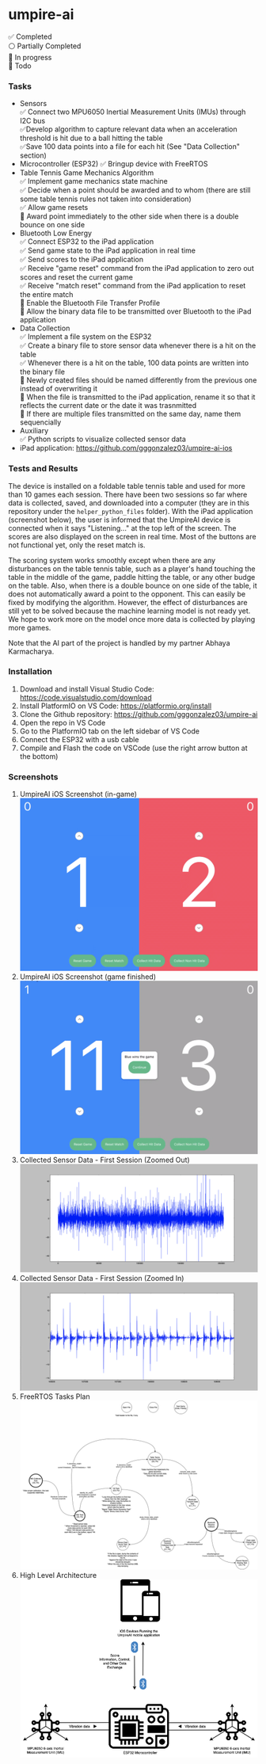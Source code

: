 # umpire-ai

:white_check_mark: Completed  
:white_circle: Partially Completed  
:large_blue_circle: In progress  
:red_circle: Todo  

### Tasks
* Sensors  
  :white_check_mark: Connect two MPU6050 Inertial Measurement Units (IMUs) through I2C bus  
  :white_check_mark:Develop algorithm to capture relevant data when an acceleration threshold is hit due to a ball hitting the table  
  :white_check_mark:Save 100 data points into a file for each hit (See "Data Collection" section)  
* Microcontroller (ESP32)
  :white_check_mark: Bringup device with FreeRTOS
* Table Tennis Game Mechanics Algorithm  
  :white_check_mark: Implement game mechanics state machine  
  :white_check_mark: Decide when a point should be awarded and to whom (there are still some table tennis rules not taken into consideration)  
  :white_check_mark: Allow game resets  
  :red_circle: Award point immediately to the other side when there is a double bounce on one side  
* Bluetooth Low Energy  
  :white_check_mark: Connect ESP32 to the iPad application  
  :white_check_mark: Send game state to the iPad application in real time  
  :white_check_mark: Send scores to the iPad application  
  :white_check_mark: Receive "game reset" command from the iPad application to zero out scores and reset the current game  
  :white_check_mark: Receive "match reset" command from the iPad application to reset the entire match  
  :red_circle: Enable the Bluetooth File Transfer Profile  
  :red_circle: Allow the binary data file to be transmitted over Bluetooth to the iPad application  
* Data Collection  
  :white_check_mark: Implement a file system on the ESP32  
  :white_check_mark: Create a binary file to store sensor data whenever there is a hit on the table  
  :white_check_mark: Whenever there is a hit on the table, 100 data points are written into the binary file  
  :red_circle: Newly created files should be named differently from the previous one instead of overwriting it  
  :red_circle: When the file is transmitted to the iPad application, rename it so that it reflects the current date or the date it was trasnmitted  
  :red_circle: If there are multiple files transmitted on the same day, name them sequencially  
* Auxiliary  
  :white_check_mark: Python scripts to visualize collected sensor data  
* iPad application: https://github.com/gggonzalez03/umpire-ai-ios  

### Tests and Results
The device is installed on a foldable table tennis table and used for more than 10 games each session. There have been two sessions so far where data is collected, saved, and downloaded into a computer (they are in this repository under the ```helper_python_files``` folder). With the iPad application (screenshot below), the user is informed that the UmpireAI device is connected when it says "Listening..." at the top left of the screen. The scores are also displayed on the screen in real time. Most of the buttons are not functional yet, only the reset match is.

The scoring system works smoothly except when there are any disturbances on the table tennis table, such as a player's hand touching the table in the middle of the game, paddle hitting the table, or any other budge on the table. Also, when there is a double bounce on one side of the table, it does not automatically award a point to the opponent. This can easily be fixed by modifying the algorithm. However, the effect of disturbances are still yet to be solved because the machine learning model is not ready yet. We hope to work more on the model once more data is collected by playing more games.

Note that the AI part of the project is handled by my partner Abhaya Karmacharya.

### Installation
1. Download and install Visual Studio Code: https://code.visualstudio.com/download 
2. Install PlatformIO on VS Code: https://platformio.org/install 
3. Clone the Github repository: https://github.com/gggonzalez03/umpire-ai
4. Open the repo in VS Code
5. Go to the PlatformIO tab on the left sidebar of VS Code
6. Connect the ESP32 with a usb cable
7. Compile and Flash the code on VSCode (use the right arrow button at the bottom)

### Screenshots
1. UmpireAI iOS Screenshot (in-game)
![UmpireAI iOS Screenshot](./screenshots/umpire_ai_ios_1.png)
2. UmpireAI iOS Screenshot (game finished)
![UmpireAI iOS Screenshot](./screenshots/umpire_ai_ios_2.png)
3. Collected Sensor Data - First Session (Zoomed Out)
![Collected Sensor Data (Zoomed Out)](./screenshots/first_session_data_zoomed_out.png)
4. Collected Sensor Data - First Session (Zoomed In)
![Collected Sensor Data (Zoomed In)](./screenshots/first_session_data_zoomed_in.png)
5. FreeRTOS Tasks Plan
![FreeRTOS Tasks Plan](./screenshots/UmpireAI_Realtime_Design.png)
6. High Level Architecture
![High Level Architecture](./screenshots/high_level_arch.png)
